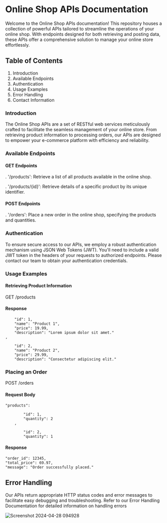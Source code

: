 # Online Shop APIs Documentation

Welcome to the Online Shop APIs documentation! This repository houses a collection of powerful APIs tailored to streamline the operations of your online shop. With endpoints designed for both retrieving and posting data, these APIs offer a comprehensive solution to manage your online store effortlessly.

## Table of Contents 

1. Introduction
2. Available Endpoints
3. Authentication
4. Usage Examples
5. Error Handling
6. Contact Information

### Introduction 

The Online Shop APIs are a set of RESTful web services meticulously crafted to facilitate the seamless management of your online store. From retrieving product information to processing orders, our APIs are designed to empower your e-commerce platform with efficiency and reliability.

### Available Endpoints 
#### GET Endpoints 

. '/products': Retrieve a list of all products available in the online shop.

. '/products/{id}': Retrieve details of a specific product by its unique identifier.

#### POST Endpoints
. '/orders': Place a new order in the online shop, specifying the products and quantities.

### Authentication 

To ensure secure access to our APIs, we employ a robust authentication mechanism using JSON Web Tokens (JWT). You'll need to include a valid JWT token in the headers of your requests to authorized endpoints. Please contact our team to obtain your authentication credentials.

### Usage Examples 

#### Retrieving Product Information 



  GET /products
  

  


#### Response 


    
        "id": 1,
        "name": "Product 1",
        "price": 19.99,
        "description": "Lorem ipsum dolor sit amet."
    ,
    
        "id": 2,
        "name": "Product 2",
        "price": 29.99,
        "description": "Consectetur adipiscing elit."
    

### Placing an Order 


POST /orders

#### Request Body 


    "products": 
        
            "id": 1,
            "quantity": 2
        ,
        
            "id": 2,
            "quantity": 1
        
    
#### Response 

 
    "order_id": 12345,
    "total_price": 69.97,
    "message": "Order successfully placed."


## Error Handling 

Our APIs return appropriate HTTP status codes and error messages to facilitate easy debugging and troubleshooting. Refer to our Error Handling Documentation for detailed information on handling errors




![Screenshot 2024-04-28 094928](https://github.com/ahmednabil000/Universitty3rdProject/assets/117235814/ac8fa07c-8d78-40f7-a16e-55dbffcc839e)






